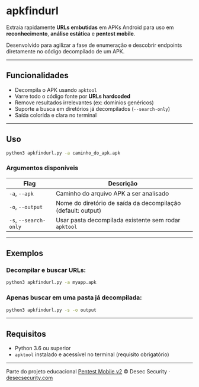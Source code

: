 # apkfindurl

Extraia rapidamente **URLs embutidas** em APKs Android para uso em **reconhecimento**, **análise estática** e **pentest mobile**.

Desenvolvido para agilizar a fase de enumeração e descobrir endpoints diretamente no código decompilado de um APK.

---

## Funcionalidades

- Decompila o APK usando `apktool`
- Varre todo o código fonte por **URLs hardcoded**
- Remove resultados irrelevantes (ex: domínios genéricos)
- Suporte a busca em diretórios já decompilados (`--search-only`)
- Saída colorida e clara no terminal

---

## Uso

```bash
python3 apkfindurl.py -a caminho_do_apk.apk
```

### Argumentos disponíveis

| Flag                 | Descrição                                                 |
|----------------------|-----------------------------------------------------------|
| `-a`, `--apk`        | Caminho do arquivo APK a ser analisado                    |
| `-o`, `--output`     | Nome do diretório de saída da decompilação (default: output) |
| `-s`, `--search-only`| Usar pasta decompilada existente sem rodar `apktool`     |

---

## Exemplos

### Decompilar e buscar URLs:
```bash
python3 apkfindurl.py -a myapp.apk
```

### Apenas buscar em uma pasta já decompilada:
```bash
python3 apkfindurl.py -s -o output
```

---

## Requisitos

- Python 3.6 ou superior
- `apktool` instalado e acessível no terminal (requisito obrigatório)

---

Parte do projeto educacional [Pentest Mobile v2](https://desecsecurity.com/curso/pentest-android)
© Desec Security · [desecsecurity.com](https://desecsecurity.com)
